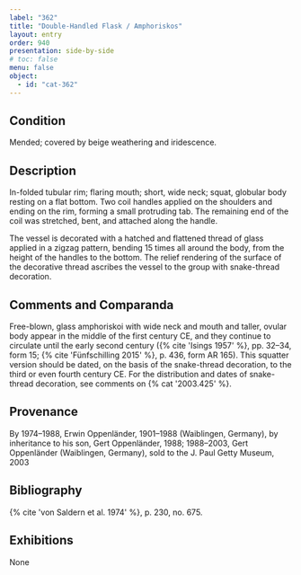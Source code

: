 ```yaml
---
label: "362"
title: "Double-Handled Flask / Amphoriskos"
layout: entry
order: 940
presentation: side-by-side
# toc: false
menu: false
object:
  - id: "cat-362"
---
```


## Condition

Mended; covered by beige weathering and iridescence.

## Description

In-folded tubular rim; flaring mouth; short, wide neck; squat, globular body resting on a flat bottom. Two coil handles applied on the shoulders and ending on the rim, forming a small protruding tab. The remaining end of the coil was stretched, bent, and attached along the handle.

The vessel is decorated with a hatched and flattened thread of glass applied in a zigzag pattern, bending 15 times all around the body, from the height of the handles to the bottom. The relief rendering of the surface of the decorative thread ascribes the vessel to the group with snake-thread decoration.

## Comments and Comparanda

Free-blown, glass amphoriskoi with wide neck and mouth and taller, ovular body appear in the middle of the first century CE, and they continue to circulate until the early second century ({% cite 'Isings 1957' %}, pp. 32–34, form 15; {% cite 'Fünfschilling 2015' %}, p. 436, form AR 165). This squatter version should be dated, on the basis of the snake-thread decoration, to the third or even fourth century CE. For the distribution and dates of snake-thread decoration, see comments on {% cat '2003.425' %}.

## Provenance

By 1974–1988, Erwin Oppenländer, 1901–1988 (Waiblingen, Germany), by inheritance to his son, Gert Oppenländer, 1988; 1988–2003, Gert Oppenländer (Waiblingen, Germany), sold to the J. Paul Getty Museum, 2003

## Bibliography

{% cite 'von Saldern et al. 1974' %}, p. 230, no. 675.

## Exhibitions

None